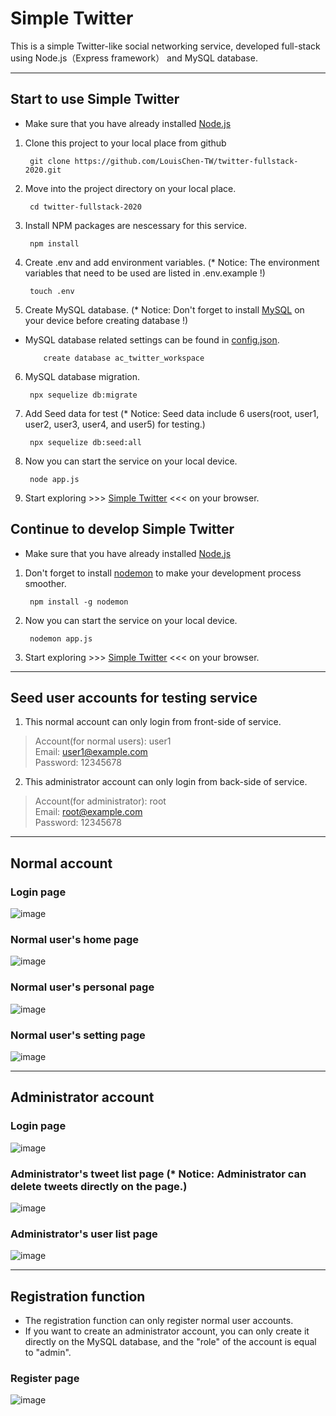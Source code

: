 # Simple Twitter
This is a simple Twitter-like social networking service, developed full-stack using Node.js（Express framework） and MySQL database.

***
## Start to use Simple Twitter
*   Make sure that you have already installed [Node.js](https://nodejs.org/en/)

1.   Clone this project to your local place from github

          git clone https://github.com/LouisChen-TW/twitter-fullstack-2020.git
    
2.   Move into the project directory on your local place.

          cd twitter-fullstack-2020
    
3.   Install NPM packages are nescessary for this service.

          npm install
    
4.   Create .env and add environment variables. (* Notice: The environment variables that need to be used are listed in .env.example !)

          touch .env
          
5.   Create MySQL database. (* Notice: Don't forget to install [MySQL](https://dev.mysql.com/downloads/mysql/) on your device before creating database !)
* MySQL database related settings can be found in [config.json](https://github.com/LouisChen-TW/twitter-fullstack-2020/blob/main/config/config.json).

          create database ac_twitter_workspace
    
6.   MySQL database migration.

          npx sequelize db:migrate
    
7.   Add Seed data for test (* Notice: Seed data include 6 users(root, user1, user2, user3, user4, and user5) for testing.)

          npx sequelize db:seed:all
    
8.   Now you can start the service on your local device.

          node app.js
          
9.   Start exploring >>> [Simple Twitter](http://localhost:3000/) <<< on your browser.
          
    
## Continue to develop Simple Twitter
*   Make sure that you have already installed [Node.js](https://nodejs.org/en/)
1.   Don't forget to install [nodemon](https://www.npmjs.com/package/nodemon) to make your development process smoother.
        
          npm install -g nodemon
    
2.   Now you can start the service on your local device.

          nodemon app.js
          
3.   Start exploring >>> [Simple Twitter](http://localhost:3000/) <<< on your browser.


***
## Seed user accounts for testing service
1.   This normal account can only login from front-side of service.
> Account(for normal users): user1  
> Email: user1@example.com  
> Password: 12345678  

2.   This administrator account can only login from back-side of service.
> Account(for administrator): root  
> Email: root@example.com  
> Password: 12345678  

***
## Normal account
### Login page
![image](https://user-images.githubusercontent.com/87403901/169774645-f748e6b7-e18f-4ff0-a4eb-6936a42a393f.png)

### Normal user's home page
![image](https://user-images.githubusercontent.com/87403901/169490737-9d5c756d-685a-44f7-a422-e2b996cbe88d.png)

### Normal user's personal page
![image](https://user-images.githubusercontent.com/87403901/169490894-a6b58ce9-f8ee-486a-9ce9-2fbb7c4ee8c7.png)

### Normal user's setting page
![image](https://user-images.githubusercontent.com/87403901/169490958-e3a33f69-de9b-4864-a5af-efaf2caf4fc7.png)

***
## Administrator account
### Login page
![image](https://user-images.githubusercontent.com/87403901/169491333-748328de-06e9-4c79-892c-57d34d3eafa3.png)

### Administrator's tweet list page (* Notice: Administrator can delete tweets directly on the page.)
![image](https://user-images.githubusercontent.com/87403901/169491494-b3220b69-ed6b-448a-b11a-cfab8c5f6b59.png)

### Administrator's user list page
![image](https://user-images.githubusercontent.com/87403901/169491899-176cbccf-4a44-48ae-975a-c80bf793751e.png)

***
## Registration function
* The registration function can only register normal user accounts.
* If you want to create an administrator account, you can only create it directly on the MySQL database, and the "role" of the account is equal to "admin".
### Register page
![image](https://user-images.githubusercontent.com/87403901/169777879-07ddbf3c-66de-4e31-b9d8-6616da0554bb.png)


